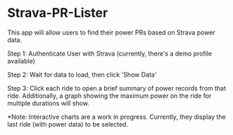 # Strava-PR-Lister
This app will allow users to find their power PRs based on Strava power data.

Step 1: Authenticate User with Strava (currently, there's a demo profile available)

Step 2: Wait for data to load, then click 'Show Data'

Step 3: Click each ride to open a brief summary of power records from that ride. Additionally, a graph showing the maximum power on the ride for multiple durations will show.

*Note: Interactive charts are a work in progress. Currently, they display the last ride (with power data) to be selected.